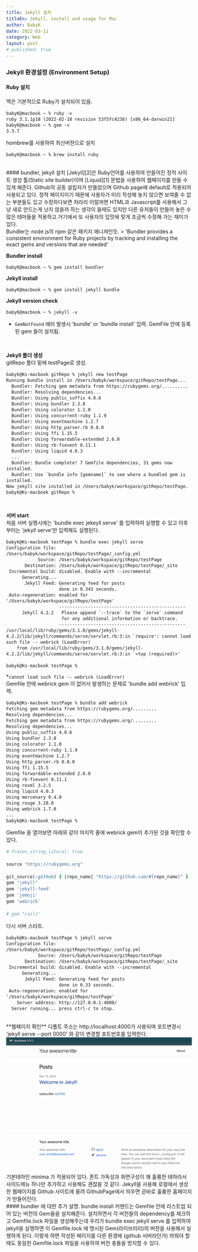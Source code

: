 ```yaml
---
title: Jekyll 설치
titleEn: Jekyll. install and usage for Mac
author: BabyK
date: 2022-03-11
category: Web
layout: post
# published: true
---
```


### Jekyll 환경설정 (Environment Setup)
#### Ruby 설치  
맥은 기본적으로 Ruby가 설치되어 있음.

```terminal
babyK@macbook ~ % ruby -v
ruby 3.1.1p18 (2022-02-18 revision 53f5fc4236) [x86_64-darwin21]
babyK@macbook ~ % gem -v
3.3.7
```  

hombrew를 사용하여 최신버젼으로 설치
```terminal
babyK@macbook ~ % brew install ruby
```
<br>
#### bundler, jekyll 설치
[Jekyll][2]은 Ruby언어를 사용하여 만들어진 정적 사이트 생성 툴(Static site builder)이며 [Liquid][1] 문법을 사용하여 웹페이지를 만들 수 있게 해준다.  
Github의 공동 설립자가 만들었으며 Github page에 default로 적용되어 사용되고 있다.    
정적 페이지이기 때문에 사용자가 미리 작성해 놓지 않으면 보여줄 수 없는 부분들도 있고 수정하다보면 차라리 이럴꺼면 HTML과 Javascript를 사용해서 그냥 새로 만드는게 낫지 않을까 하는 생각이 들때도 있지만 다른 유저들이 만들어 놓은 수많은 테마들을 적용하고 거기에서 또 사용자의 입맛에 맞게 조금씩 수정해 가는 재미가 있다.

<br>
Bundler는 node js의 npm 같은 패키지 매니져인듯.
> 'Bundler provides a consistent environment for Ruby projects by tracking and installing the exact gems and versions that are needed'  
<br>

**Bundler install**
```terminal
babyK@macbook ~ % gem install bundler
```

**Jekyll install**
```terminal
babyK@macbook ~ % gem install jekyll bundle
```

**Jekyll version check**
```terminal
babyK@macbook ~ % jekyll -v
```
* `GemNotFound` 에러 발생시 'bundle' or 'bundle install' 입력. GemFile 안에 등록된 gem 들이 설치됨.

<br>

**Jekyll 폴더 생성**  
gitRepo 폴더 밑에 testPage로 생성.
```terminal
babyk@Ks-macbook gitRepo % jekyll new testPage
Running bundle install in /Users/babyk/workspace/gitRepo/testPage...
  Bundler: Fetching gem metadata from https://rubygems.org/..........
  Bundler: Resolving dependencies...
  Bundler: Using public_suffix 4.0.6
  Bundler: Using bundler 2.3.8
  Bundler: Using colorator 1.1.0
  Bundler: Using concurrent-ruby 1.1.9
  Bundler: Using eventmachine 1.2.7
  Bundler: Using http_parser.rb 0.8.0
  Bundler: Using ffi 1.15.5
  Bundler: Using forwardable-extended 2.6.0
  Bundler: Using rb-fsevent 0.11.1
  Bundler: Using liquid 4.0.3
  ...
  Bundler: Bundle complete! 7 Gemfile dependencies, 31 gems now installed.
  Bundler: Use `bundle info [gemname]` to see where a bundled gem is installed.
New jekyll site installed in /Users/babyk/workspace/gitRepo/testPage.
babyk@Ks-macbook gitRepo %
```

<br>

**서버 start**  
처음 서버 실행시에는 'bundle exec jekeyll serve' 를 입력하여 실행할 수 있고 이후부터는 'jekyll serve'만 입력해도 실행된다.
```terminal
babyk@Ks-macbook testPage % bundle exec jekyll serve
Configuration file: /Users/babyk/workspace/gitRepo/testPage/_config.yml
            Source: /Users/babyk/workspace/gitRepo/testPage
       Destination: /Users/babyk/workspace/gitRepo/testPage/_site
 Incremental build: disabled. Enable with --incremental
      Generating...
       Jekyll Feed: Generating feed for posts
                    done in 0.343 seconds.
 Auto-regeneration: enabled for '/Users/babyk/workspace/gitRepo/testPage'
                    ------------------------------------------------
      Jekyll 4.2.2   Please append `--trace` to the `serve` command
                     for any additional information or backtrace.
                    ------------------------------------------------
/usr/local/lib/ruby/gems/3.1.0/gems/jekyll-4.2.2/lib/jekyll/commands/serve/servlet.rb:3:in `require': cannot load such file -- webrick (LoadError)
	from /usr/local/lib/ruby/gems/3.1.0/gems/jekyll-4.2.2/lib/jekyll/commands/serve/servlet.rb:3:in `<top (required)>'

babyk@Ks-macbook testPage %
```
*`cannot load such file -- webrick (LoadError)`  
Gemfile 안에 webrick gem 이 없어서 발생하는 문제로 'bundle add webrick' 입력.

```terminal
babyk@Ks-macbook testPage % bundle add webrick
Fetching gem metadata from https://rubygems.org/.........
Resolving dependencies...
Fetching gem metadata from https://rubygems.org/.........
Resolving dependencies...
Using public_suffix 4.0.6
Using bundler 2.3.8
Using colorator 1.1.0
Using concurrent-ruby 1.1.9
Using eventmachine 1.2.7
Using http_parser.rb 0.8.0
Using ffi 1.15.5
Using forwardable-extended 2.6.0
Using rb-fsevent 0.11.1
Using rexml 3.2.5
Using liquid 4.0.3
Using mercenary 0.4.0
Using rouge 3.28.0
Using webrick 1.7.0
...
babyk@Ks-macbook testPage %
```
  
Gemfile 을 열어보면 아래와 같이 마지막 줄에 webrick gem이 추가된 것을 확인할 수 있다.

```ruby
# frozen_string_literal: true

source "https://rubygems.org"

git_source(:github) { |repo_name| "https://github.com/#{repo_name}" }
gem "jekyll"
gem 'jekyll-feed'
gem 'jemoji'
gem 'webrick'

# gem "rails"
```

다시 서버 스타트.
```terminal
babyk@Ks-macbook testPage % jekyll serve
Configuration file: /Users/babyk/workspace/gitRepo/testPage/_config.yml
            Source: /Users/babyk/workspace/gitRepo/testPage
       Destination: /Users/babyk/workspace/gitRepo/testPage/_site
 Incremental build: disabled. Enable with --incremental
      Generating...
       Jekyll Feed: Generating feed for posts
                    done in 0.33 seconds.
 Auto-regeneration: enabled for '/Users/babyk/workspace/gitRepo/testPage'
    Server address: http://127.0.0.1:4000/
  Server running... press ctrl-c to stop.
```

<br>
**웹페이지 확인**  
디폴트 주소는 http://localhost:4000가 사용되며 포트변경시 'jekyll serve --port 0000' 와 같이 변경할 포트번호를 입력한다.

<img src="/img/minimaPic.png" >

<br>
기본테마인 minima 가 적용되어 있다.  
폰트 가독성과 화면구성이 꽤 훌륭한 테마라서 사이드메뉴 하나만 추가하고 사용해도 괜찮을 것 같다.  
Jekyll을 사용해 로컬에서 생성한 웹페이지를 Github 사이트에 올려 GithubPage에서 띄우면 곧바로 훌륭한 홈페이지가 만들어진다.

<br>
#### bundler 에 대한 추가 설명.  
bundle install 커맨드는 Gemfile 안에 리스트업 되어 있는 버전의 Gem들을 설치해준다.
설치하면서 각 버전들의 dependency를 체크하고 Gemfile.lock 파일을 생성해주는데
우리가 bundle exec jekyll serve 를 입력하여 jekyll을 실행하면 이 Gemfile.lock 에 명시된 Gem(라이브러리)의 버젼을 사용해서 실행하게 된다.
이렇게 하면 작성된 페이지를 다른 환경에 (github 서버라던가) 띄워야 할때도 동일한 Gemfile.lock 파일을 사용하여 버전 충돌을 방지할 수 있다.

[1]: https://shopify.github.io/liquid/
[2]: https://jekyllrb.com/

